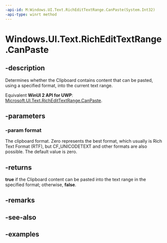 ```yaml
---
-api-id: M:Windows.UI.Text.RichEditTextRange.CanPaste(System.Int32)
-api-type: winrt method
---
```


<!-- Method syntax.
public bool RichEditTextRange.CanPaste(Int32 format)
-->

# Windows.UI.Text.RichEditTextRange.CanPaste

## -description

Determines whether the Clipboard contains content that can be pasted, using a specified format, into the current text range.

Equivalent **WinUI 2 API for UWP**: [Microsoft.UI.Text.RichEditTextRange.CanPaste](/windows/winui/api/microsoft.ui.text.richedittextrange.canpaste).

## -parameters
### -param format

The clipboard format. Zero represents the best format, which usually is Rich Text Format (RTF), but CF_UNICODETEXT and other formats are also possible. The default value is zero.

## -returns

**true** if the Clipboard content can be pasted into the text range in the specified format; otherwise, **false**.

## -remarks

## -see-also

## -examples

